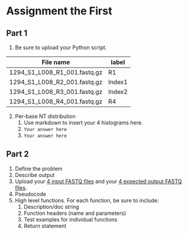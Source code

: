 # Assignment the First

## Part 1
1. Be sure to upload your Python script.

| File name | label |
|---|---|
| 1294_S1_L008_R1_001.fastq.gz |R1|
| 1294_S1_L008_R2_001.fastq.gz | Index1 |
| 1294_S1_L008_R3_001.fastq.gz | Index2 |
| 1294_S1_L008_R4_001.fastq.gz |R4|

2. Per-base NT distribution
    1. Use markdown to insert your 4 histograms here.
    2. ```Your answer here```
    3. ```Your answer here```
    
## Part 2
1. Define the problem
2. Describe output
3. Upload your [4 input FASTQ files](../TEST-input_FASTQ) and your [4 expected output FASTQ files](../TEST-output_FASTQ).
4. Pseudocode
5. High level functions. For each function, be sure to include:
    1. Description/doc string
    2. Function headers (name and parameters)
    3. Test examples for individual functions
    4. Return statement
